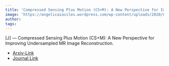 ```yaml
---  
title: 'Compressed Sensing Plus Motion (CS+M): A New Perspective for Improving Undersampled MR Image Reconstruction.'  
image: 'https://angelicaiaviles.wordpress.com/wp-content/uploads/2020/04/updatedcsm2.gif'  
author:   
tags:   
---  
```

  
[J] — Compressed Sensing Plus Motion (CS+M): A New Perspective for Improving Undersampled MR Image Reconstruction.  
  
  
- [Arxiv-Link ](https://arxiv.org/pdf/1810.10828.pdf)
- [Journal Link](https://www.sciencedirect.com/science/article/abs/pii/S1361841520302978)  
        